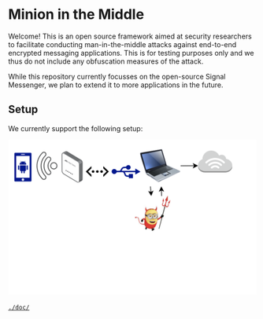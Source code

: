 # Minion in the Middle

Welcome! This is an open source framework aimed at security researchers to facilitate conducting man-in-the-middle attacks against end-to-end encrypted messaging applications.
This is for testing purposes only and we thus do not include any obfuscation measures of the attack.

While this repository currently focusses on the open-source Signal Messenger, we plan to extend it to more applications in the future.


## Setup

We currently support the following setup:

![setup](fig/high-level-hardware-setup.png)

[`./doc/`](doc/README.md)